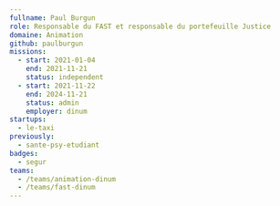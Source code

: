 ```yaml
---
fullname: Paul Burgun
role: Responsable du FAST et responsable du portefeuille Justice
domaine: Animation
github: paulburgun
missions:
  - start: 2021-01-04
    end: 2021-11-21
    status: independent
  - start: 2021-11-22
    end: 2024-11-21
    status: admin
    employer: dinum
startups:
  - le-taxi
previously:
  - sante-psy-etudiant
badges:
  - segur
teams:
  - /teams/animation-dinum
  - /teams/fast-dinum
---
```


